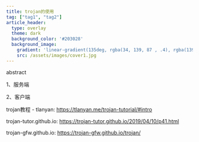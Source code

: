 ```yaml
---
title: trojan的使用
tag: ["tag1", "tag2"]
article_header:
  type: overlay
  theme: dark
  background_color: '#203028'
  background_image:
    gradient: 'linear-gradient(135deg, rgba(34, 139, 87 , .4), rgba(139, 34, 139, .4))'
    src: /assets/images/cover1.jpg
---
```

abstract
<!--more-->

1、服务端

2、客户端

trojan教程 - tlanyan: https://tlanyan.me/trojan-tutorial/#intro

trojan-tutor.github.io: https://trojan-tutor.github.io/2019/04/10/p41.html

trojan-gfw.github.io: https://trojan-gfw.github.io/trojan/